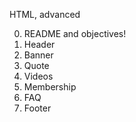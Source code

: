 HTML, advanced

0. README and objectives!
1. Header
2. Banner
3. Quote
4. Videos
5. Membership
6. FAQ
7. Footer


